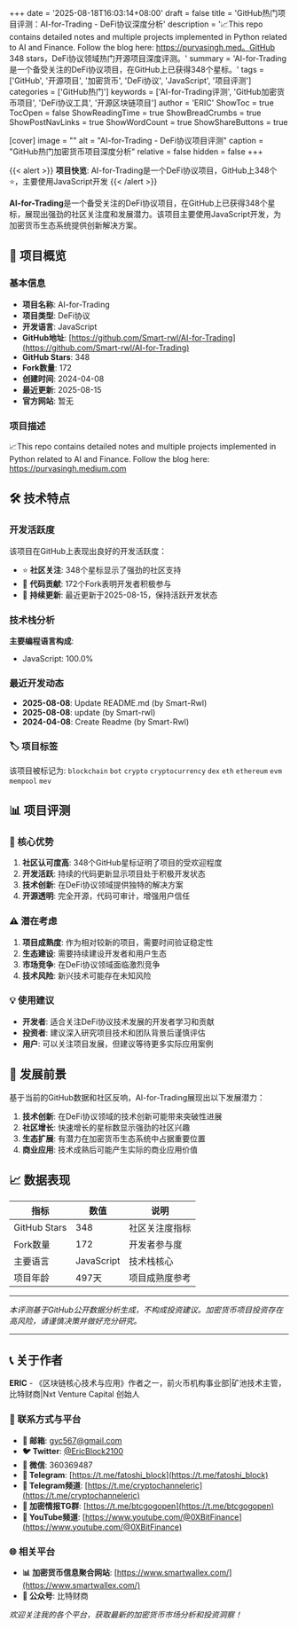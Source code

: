 +++
date = '2025-08-18T16:03:14+08:00'
draft = false
title = 'GitHub热门项目评测：AI-for-Trading - DeFi协议深度分析'
description = '📈This repo contains detailed notes and multiple projects implemented in Python related to AI and Finance. Follow the blog here: https://purvasingh.med。GitHub 348 stars，DeFi协议领域热门开源项目深度评测。'
summary = 'AI-for-Trading是一个备受关注的DeFi协议项目，在GitHub上已获得348个星标。'
tags = ['GitHub', '开源项目', '加密货币', 'DeFi协议', 'JavaScript', '项目评测']
categories = ['GitHub热门']
keywords = ['AI-for-Trading评测', 'GitHub加密货币项目', 'DeFi协议工具', '开源区块链项目']
author = 'ERIC'
ShowToc = true
TocOpen = false
ShowReadingTime = true
ShowBreadCrumbs = true
ShowPostNavLinks = true
ShowWordCount = true
ShowShareButtons = true

[cover]
image = ""
alt = "AI-for-Trading - DeFi协议项目评测"
caption = "GitHub热门加密货币项目深度分析"
relative = false
hidden = false
+++

{{< alert >}}
**项目快览**: AI-for-Trading是一个DeFi协议项目，GitHub上348个⭐，主要使用JavaScript开发
{{< /alert >}}

**AI-for-Trading**是一个备受关注的DeFi协议项目，在GitHub上已获得348个星标，展现出强劲的社区关注度和发展潜力。该项目主要使用JavaScript开发，为加密货币生态系统提供创新解决方案。

## 🎯 项目概览

### 基本信息
- **项目名称**: AI-for-Trading
- **项目类型**: DeFi协议
- **开发语言**: JavaScript
- **GitHub地址**: [https://github.com/Smart-rwl/AI-for-Trading](https://github.com/Smart-rwl/AI-for-Trading)
- **GitHub Stars**: 348
- **Fork数量**: 172
- **创建时间**: 2024-04-08
- **最近更新**: 2025-08-15
- **官方网站**: 暂无

### 项目描述
📈This repo contains detailed notes and multiple projects implemented in Python related to AI and Finance. Follow the blog here: https://purvasingh.medium.com

## 🛠️ 技术特点

### 开发活跃度
该项目在GitHub上表现出良好的开发活跃度：
- ⭐ **社区关注**: 348个星标显示了强劲的社区支持
- 🔄 **代码贡献**: 172个Fork表明开发者积极参与
- 📅 **持续更新**: 最近更新于2025-08-15，保持活跃开发状态

### 技术栈分析

**主要编程语言构成**:
- JavaScript: 100.0%


### 最近开发动态
- **2025-08-08**: Update README.md (by Smart-Rwl)
- **2025-08-08**: update (by Smart-rwl)
- **2024-04-08**: Create Readme (by Smart-Rwl)


### 🏷️ 项目标签
该项目被标记为: `blockchain` `bot` `crypto` `cryptocurrency` `dex` `eth` `ethereum` `evm` `mempool` `mev`


## 📊 项目评测

### 🎯 核心优势
1. **社区认可度高**: 348个GitHub星标证明了项目的受欢迎程度
2. **开发活跃**: 持续的代码更新显示项目处于积极开发状态
3. **技术创新**: 在DeFi协议领域提供独特的解决方案
4. **开源透明**: 完全开源，代码可审计，增强用户信任

### ⚠️ 潜在考虑
1. **项目成熟度**: 作为相对较新的项目，需要时间验证稳定性
2. **生态建设**: 需要持续建设开发者和用户生态
3. **市场竞争**: 在DeFi协议领域面临激烈竞争
4. **技术风险**: 新兴技术可能存在未知风险

### 💡 使用建议
- **开发者**: 适合关注DeFi协议技术发展的开发者学习和贡献
- **投资者**: 建议深入研究项目技术和团队背景后谨慎评估
- **用户**: 可以关注项目发展，但建议等待更多实际应用案例

## 🔮 发展前景

基于当前的GitHub数据和社区反响，AI-for-Trading展现出以下发展潜力：

1. **技术创新**: 在DeFi协议领域的技术创新可能带来突破性进展
2. **社区增长**: 快速增长的星标数显示强劲的社区兴趣
3. **生态扩展**: 有潜力在加密货币生态系统中占据重要位置
4. **商业应用**: 技术成熟后可能产生实际的商业应用价值

## 📈 数据表现

| 指标 | 数值 | 说明 |
|------|------|------|
| GitHub Stars | 348 | 社区关注度指标 |
| Fork数量 | 172 | 开发者参与度 |
| 主要语言 | JavaScript | 技术栈核心 |
| 项目年龄 | 497天 | 项目成熟度参考 |

---

*本评测基于GitHub公开数据分析生成，不构成投资建议。加密货币项目投资存在高风险，请谨慎决策并做好充分研究。*

---

## 📞 关于作者

**ERIC** - 《区块链核心技术与应用》作者之一，前火币机构事业部|矿池技术主管，比特财商|Nxt Venture Capital 创始人

### 🔗 联系方式与平台

- **📧 邮箱**: [gyc567@gmail.com](mailto:gyc567@gmail.com)
- **🐦 Twitter**: [@EricBlock2100](https://twitter.com/EricBlock2100)
- **💬 微信**: 360369487
- **📱 Telegram**: [https://t.me/fatoshi_block](https://t.me/fatoshi_block)
- **📢 Telegram频道**: [https://t.me/cryptochanneleric](https://t.me/cryptochanneleric)
- **👥 加密情报TG群**: [https://t.me/btcgogopen](https://t.me/btcgogopen)
- **🎥 YouTube频道**: [https://www.youtube.com/@0XBitFinance](https://www.youtube.com/@0XBitFinance)

### 🌐 相关平台

- **📊 加密货币信息聚合网站**: [https://www.smartwallex.com/](https://www.smartwallex.com/)
- **📖 公众号**: 比特财商

*欢迎关注我的各个平台，获取最新的加密货币市场分析和投资洞察！*
